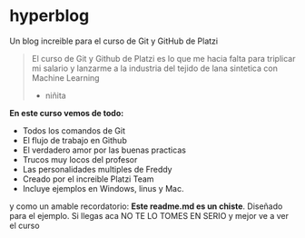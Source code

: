 # hyperblog
Un blog increible para el curso de Git y GitHub de Platzi 
> El curso de Git y Github de Platzi es lo que me hacia falta para triplicar mi salario y lanzarme a la industria del tejido de lana sintetica con Machine Learning
> - niñita

**En este curso vemos de todo:**

* Todos los comandos de Git
* El flujo de trabajo en Github
* El verdadero amor  por las buenas practicas
* Trucos muy locos del profesor
* Las personalidades multiples de Freddy
* Creado por el increible Platzi Team
* Incluye ejemplos en Windows, linus y Mac.

y como un amable recordatorio: **Este readme.md es un chiste**. Diseñado para el ejemplo. Si llegas aca NO TE LO TOMES EN SERIO y mejor ve a ver el curso
